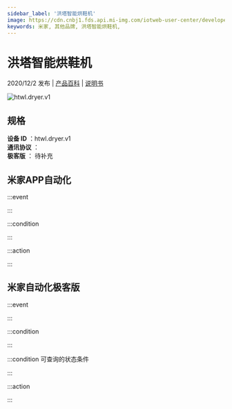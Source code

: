 ```yaml
---
sidebar_label: '洪塔智能烘鞋机'
image: https://cdn.cnbj1.fds.api.mi-img.com/iotweb-user-center/developer_1679047689196wacZlOPd.png?GalaxyAccessKeyId=AKVGLQWBOVIRQ3XLEW&Expires=9223372036854775807&Signature=9BwjODUC9O5Du1L0IiOlSDlgKx4=
keywords: 米家, 其他品牌, 洪塔智能烘鞋机, 
---
```

# 洪塔智能烘鞋机

2020/12/2 发布 | [产品百科](https://home.mi.com/webapp/content/baike/product/index.html?model=htwl.dryer.v1/) | [说明书](https://home.mi.com/views/introduction.html?model=htwl.dryer.v1&region=cn)

![htwl.dryer.v1](https://cdn.cnbj1.fds.api.mi-img.com/iotweb-user-center/developer_1679047689196wacZlOPd.png?GalaxyAccessKeyId=AKVGLQWBOVIRQ3XLEW&Expires=9223372036854775807&Signature=9BwjODUC9O5Du1L0IiOlSDlgKx4=)

## 规格  
> 
**设备 ID** ：htwl.dryer.v1  
**通讯协议** ：  
**极客版**  ： 待补充 


## 米家APP自动化  

:::event  

:::

:::condition  

:::

:::action   

:::

## 米家自动化极客版  

:::event  

:::

:::condition  

:::

:::condition 可查询的状态条件  

:::

:::action  

:::

        
